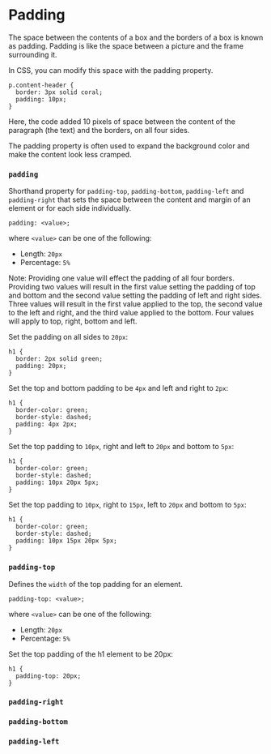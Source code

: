 # Padding
The space between the contents of a box and the borders of a box is known as padding. Padding is like the space between a picture and the frame surrounding it.

In CSS, you can modify this space with the padding property.
```
p.content-header {
  border: 3px solid coral;
  padding: 10px;
}
```

Here, the code added 10 pixels of space between the content of the paragraph (the text) and the borders, on all four sides.

The padding property is often used to expand the background color and make the content look less cramped.

### `padding`
Shorthand property for `padding-top`, `padding-bottom`, `padding-left` and `padding-right` that sets the space between the content and margin of an element or for each side individually.

```
padding: <value>;

```
where `<value>` can be one of the following:
* Length: `20px`
* Percentage: `5%`

Note: Providing one value will effect the padding of all four borders. Providing two values will result in the first value setting the padding of top and bottom and the second value setting the padding of left and right sides. Three values will result in the first value applied to the top, the second value to the left and right, and the third value applied to the bottom. Four values will apply to top, right, bottom and left.

Set the padding on all sides to `20px`:
```
h1 {
  border: 2px solid green;
  padding: 20px;
}
```
Set the top and bottom padding to be `4px` and left and right to `2px`:
```
h1 {
  border-color: green;
  border-style: dashed;
  padding: 4px 2px;
}
```
Set the top padding to `10px`, right and left to `20px` and bottom to `5px`:
```
h1 {
  border-color: green;
  border-style: dashed;
  padding: 10px 20px 5px;
}
```
Set the top padding to `10px`, right to `15px`, left to `20px` and bottom to `5px`:
```
h1 {
  border-color: green;
  border-style: dashed;
  padding: 10px 15px 20px 5px;
}
```


### `padding-top`
Defines the `width` of the top padding for an element.
```
padding-top: <value>;
```
where `<value>` can be one of the following:
* Length: `20px`
* Percentage: `5%`

Set the top padding of the h1 element to be 20px:
```
h1 {
  padding-top: 20px;
}
```

### `padding-right`

### `padding-bottom`

### `padding-left`







